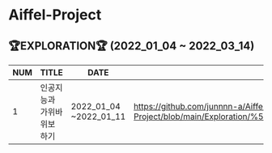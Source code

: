  # Aiffel-Project
 
 ## 🏆EXPLORATION🏆 (2022_01_04 ~ 2022_03_14)

| NUM | TITLE | DATE | LINK |
| ------ | ----------- | ----------- |----------- |
| 1 | 인공지능과 가위바위보 하기 | 2022_01_04 ~2022_01_11 |https://github.com/junnnn-a/Aiffel-Project/blob/main/Exploration/%5BEX_01%5Drock_scissor_paper/%5BEX_01%5DRock_Scissor_paper.ipynb  |
